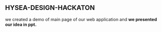 ## HYSEA-DESIGN-HACKATON
we created a demo of main page of our web application and 
<b>we presented our idea in ppt.</b> 

